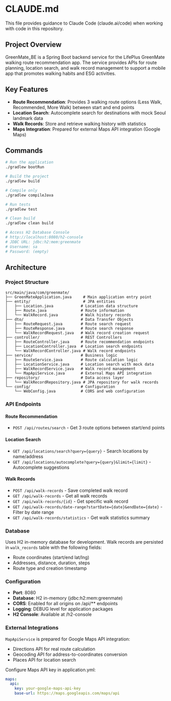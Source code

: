 # CLAUDE.md

This file provides guidance to Claude Code (claude.ai/code) when working with code in this repository.

## Project Overview

GreenMate_BE is a Spring Boot backend service for the LifePlus GreenMate walking route recommendation app. The service provides APIs for route planning, location search, and walk record management to support a mobile app that promotes walking habits and ESG activities.

## Key Features

- **Route Recommendation**: Provides 3 walking route options (Less Walk, Recommended, More Walk) between start and end points
- **Location Search**: Autocomplete search for destinations with mock Seoul landmark data
- **Walk Records**: Store and retrieve walking history with statistics
- **Maps Integration**: Prepared for external Maps API integration (Google Maps)

## Commands

```bash
# Run the application
./gradlew bootRun

# Build the project
./gradlew build

# Compile only
./gradlew compileJava

# Run tests
./gradlew test

# Clean build
./gradlew clean build

# Access H2 Database Console
# http://localhost:8080/h2-console
# JDBC URL: jdbc:h2:mem:greenmate
# Username: sa
# Password: (empty)
```

## Architecture

### Project Structure
```
src/main/java/com/greenmate/
├── GreenMateApplication.java     # Main application entry point
├── entity/                       # JPA entities
│   ├── Location.java            # Location data structure
│   ├── Route.java               # Route information
│   └── WalkRecord.java          # Walk history records
├── dto/                         # Data Transfer Objects
│   ├── RouteRequest.java        # Route search request
│   ├── RouteResponse.java       # Route search response
│   └── WalkRecordRequest.java   # Walk record creation request
├── controller/                  # REST Controllers
│   ├── RouteController.java     # Route recommendation endpoints
│   ├── LocationController.java  # Location search endpoints
│   └── WalkRecordController.java # Walk record endpoints
├── service/                     # Business logic
│   ├── RouteService.java        # Route calculation logic
│   ├── LocationService.java     # Location search with mock data
│   ├── WalkRecordService.java   # Walk record management
│   └── MapApiService.java       # External Maps API integration
├── repository/                  # Data access layer
│   └── WalkRecordRepository.java # JPA repository for walk records
└── config/                      # Configuration
    └── WebConfig.java           # CORS and web configuration
```

### API Endpoints

#### Route Recommendation
- `POST /api/routes/search` - Get 3 route options between start/end points

#### Location Search  
- `GET /api/locations/search?query={query}` - Search locations by name/address
- `GET /api/locations/autocomplete?query={query}&limit={limit}` - Autocomplete suggestions

#### Walk Records
- `POST /api/walk-records` - Save completed walk record
- `GET /api/walk-records` - Get all walk records
- `GET /api/walk-records/{id}` - Get specific walk record
- `GET /api/walk-records/date-range?startDate={date}&endDate={date}` - Filter by date range
- `GET /api/walk-records/statistics` - Get walk statistics summary

### Database

Uses H2 in-memory database for development. Walk records are persisted in `walk_records` table with the following fields:
- Route coordinates (start/end lat/lng)
- Addresses, distance, duration, steps
- Route type and creation timestamp

### Configuration

- **Port**: 8080
- **Database**: H2 in-memory (jdbc:h2:mem:greenmate)  
- **CORS**: Enabled for all origins on /api/** endpoints
- **Logging**: DEBUG level for application packages
- **H2 Console**: Available at /h2-console

### External Integrations

`MapApiService` is prepared for Google Maps API integration:
- Directions API for real route calculation
- Geocoding API for address-to-coordinates conversion  
- Places API for location search

Configure Maps API key in application.yml:
```yaml
maps:
  api:
    key: your-google-maps-api-key
    base-url: https://maps.googleapis.com/maps/api
```